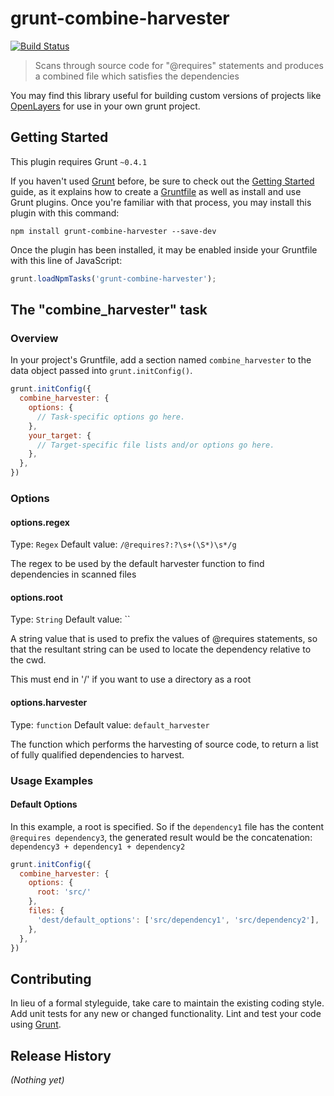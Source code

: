 # grunt-combine-harvester

[![Build Status](https://travis-ci.org/chrisjohnson1988/grunt-combine-harvester.png?branch=master)](https://travis-ci.org/chrisjohnson1988/grunt-combine-harvester)

> Scans through source code for "@requires" statements and produces a combined file which satisfies the dependencies

You may find this library useful for building custom versions of projects like [OpenLayers](https://github.com/openlayers/openlayers) for use in your own grunt project.

## Getting Started
This plugin requires Grunt `~0.4.1`

If you haven't used [Grunt](http://gruntjs.com/) before, be sure to check out the [Getting Started](http://gruntjs.com/getting-started) guide, as it explains how to create a [Gruntfile](http://gruntjs.com/sample-gruntfile) as well as install and use Grunt plugins. Once you're familiar with that process, you may install this plugin with this command:

```shell
npm install grunt-combine-harvester --save-dev
```

Once the plugin has been installed, it may be enabled inside your Gruntfile with this line of JavaScript:

```js
grunt.loadNpmTasks('grunt-combine-harvester');
```

## The "combine_harvester" task

### Overview
In your project's Gruntfile, add a section named `combine_harvester` to the data object passed into `grunt.initConfig()`.

```js
grunt.initConfig({
  combine_harvester: {
    options: {
      // Task-specific options go here.
    },
    your_target: {
      // Target-specific file lists and/or options go here.
    },
  },
})
```

### Options

#### options.regex
Type: `Regex`
Default value: `/@requires?:?\s+(\S*)\s*/g`

The regex to be used by the default harvester function to find dependencies in scanned files

#### options.root
Type: `String`
Default value: ``

A string value that is used to prefix the values of @requires statements, so that the resultant string can be used to locate the dependency relative to the cwd.

This must end in '/' if you want to use a directory as a root

#### options.harvester
Type: `function`
Default value: `default_harvester`

The function which performs the harvesting of source code, to return a list of fully qualified dependencies to harvest. 

### Usage Examples

#### Default Options
In this example, a root is specified. So if the `dependency1` file has the content `@requires dependency3`, the generated result would be the concatenation: 
`dependency3 + dependency1 + dependency2`

```js
grunt.initConfig({
  combine_harvester: {
    options: {
      root: 'src/'
    },
    files: {
      'dest/default_options': ['src/dependency1', 'src/dependency2'],
    },
  },
})
```

## Contributing
In lieu of a formal styleguide, take care to maintain the existing coding style. Add unit tests for any new or changed functionality. Lint and test your code using [Grunt](http://gruntjs.com/).

## Release History
_(Nothing yet)_
